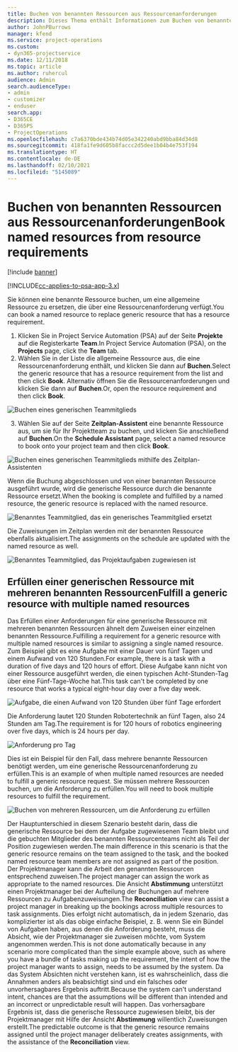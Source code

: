 ```yaml
---
title: Buchen von benannten Ressourcen aus Ressourcenanforderungen
description: Dieses Thema enthält Informationen zum Buchen von benannten Ressourcen für eine generische Ressourcenanforderung.
author: JohnPBurrows
manager: kfend
ms.service: project-operations
ms.custom:
- dyn365-projectservice
ms.date: 12/11/2018
ms.topic: article
ms.author: ruhercul
audience: Admin
search.audienceType:
- admin
- customizer
- enduser
search.app:
- D365CE
- D365PS
- ProjectOperations
ms.openlocfilehash: c7a6370bde434b74d05e342240abd9bba84d34d8
ms.sourcegitcommit: 418fa1fe9d605b8faccc2d5dee1b04b4e753f194
ms.translationtype: HT
ms.contentlocale: de-DE
ms.lasthandoff: 02/10/2021
ms.locfileid: "5145089"
---
```

# <a name="book-named-resources-from-resource-requirements"></a><span data-ttu-id="53ecd-103">Buchen von benannten Ressourcen aus Ressourcenanforderungen</span><span class="sxs-lookup"><span data-stu-id="53ecd-103">Book named resources from resource requirements</span></span>

[!include [banner](../includes/psa-now-project-operations.md)]

[!INCLUDE[cc-applies-to-psa-app-3.x](../includes/cc-applies-to-psa-app-3x.md)]

<span data-ttu-id="53ecd-104">Sie können eine benannte Ressource buchen, um eine allgemeine Ressource zu ersetzen, die über eine Ressourcenanforderung verfügt.</span><span class="sxs-lookup"><span data-stu-id="53ecd-104">You can book a named resource to replace generic resource that has a resource requirement.</span></span>

1. <span data-ttu-id="53ecd-105">Klicken Sie in Project Service Automation (PSA) auf der Seite **Projekte** auf die Registerkarte **Team**.</span><span class="sxs-lookup"><span data-stu-id="53ecd-105">In Project Service Automation (PSA), on the **Projects** page, click the **Team** tab.</span></span>
2. <span data-ttu-id="53ecd-106">Wählen Sie in der Liste die allgemeine Ressource aus, die eine Ressourcenanforderung enthält, und klicken Sie dann auf **Buchen**.</span><span class="sxs-lookup"><span data-stu-id="53ecd-106">Select the generic resource that has a resource requirement from the list and then click **Book**.</span></span> <span data-ttu-id="53ecd-107">Alternativ öffnen Sie die Ressourcenanforderungen und klicken Sie dann auf **Buchen**.</span><span class="sxs-lookup"><span data-stu-id="53ecd-107">Or, open the resource requirement and then click **Book**.</span></span>


![Buchen eines generischen Teammitglieds](media/RM-how-to-14.png)


3. <span data-ttu-id="53ecd-109">Wählen Sie auf der Seite **Zeitplan-Assistent** eine benannte Ressource aus, um sie für Ihr Projektteam zu buchen, und klicken Sie anschließend auf **Buchen**.</span><span class="sxs-lookup"><span data-stu-id="53ecd-109">On the **Schedule Assistant** page, select a named resource to book onto your project team and then click **Book**.</span></span>

![Buchen eines generischen Teammitglieds mithilfe des Zeitplan-Assistenten](media/RM-how-to-15.png)

<span data-ttu-id="53ecd-111">Wenn die Buchung abgeschlossen und von einer benannten Ressource ausgeführt wurde, wird die generische Ressource durch die benannte Ressource ersetzt.</span><span class="sxs-lookup"><span data-stu-id="53ecd-111">When the booking is complete and fulfilled by a named resource, the generic resource is replaced with the named resource.</span></span>

![Benanntes Teammitglied, das ein generisches Teammitglied ersetzt](media/RM-how-to-16.png)

<span data-ttu-id="53ecd-113">Die Zuweisungen im Zeitplan werden mit der benannten Ressource ebenfalls aktualisiert.</span><span class="sxs-lookup"><span data-stu-id="53ecd-113">The assignments on the schedule are updated with the named resource as well.</span></span>

![Benanntes Teammitglied, das Projektaufgaben zugewiesen ist](media/RM-how-to-17.png)

## <a name="fulfill-a-generic-resource-with-multiple-named-resources"></a><span data-ttu-id="53ecd-115">Erfüllen einer generischen Ressource mit mehreren benannten Ressourcen</span><span class="sxs-lookup"><span data-stu-id="53ecd-115">Fulfill a generic resource with multiple named resources</span></span>
<span data-ttu-id="53ecd-116">Das Erfüllen einer Anforderungen für eine generische Ressource mit mehreren benannten Ressourcen ähnelt dem Zuweisen einer einzelnen benannten Ressource.</span><span class="sxs-lookup"><span data-stu-id="53ecd-116">Fulfilling a requirement for a generic resource with multiple named resources is similar to assigning a single named resource.</span></span> <span data-ttu-id="53ecd-117">Zum Beispiel gibt es eine Aufgabe mit einer Dauer von fünf Tagen und einem Aufwand von 120 Stunden.</span><span class="sxs-lookup"><span data-stu-id="53ecd-117">For example, there is a task with a duration of five days and 120 hours of effort.</span></span> <span data-ttu-id="53ecd-118">Diese Aufgabe kann nicht von einer Ressource ausgeführt werden, die einen typischen Acht-Stunden-Tag über eine Fünf-Tage-Woche hat.</span><span class="sxs-lookup"><span data-stu-id="53ecd-118">This task can't be completed by one resource that works a typical eight-hour day over a five day week.</span></span> 

![Aufgabe, die einen Aufwand von 120 Stunden über fünf Tage erfordert](media/RM-how-to-21.png)

<span data-ttu-id="53ecd-120">Die Anforderung lautet 120 Stunden Robotertechnik an fünf Tagen, also 24 Stunden am Tag.</span><span class="sxs-lookup"><span data-stu-id="53ecd-120">The requirement is for 120 hours of robotics engineering over five days, which is 24 hours per day.</span></span>

![Anforderung pro Tag](media/RM-how-to-22.png)

<span data-ttu-id="53ecd-122">Dies ist ein Beispiel für den Fall, dass mehrere benannte Ressourcen benötigt werden, um eine generische Ressourcenanforderung zu erfüllen.</span><span class="sxs-lookup"><span data-stu-id="53ecd-122">This is an example of when multiple named resources are needed to fulfill a generic resource request.</span></span> <span data-ttu-id="53ecd-123">Sie müssen mehrere Ressourcen buchen, um die Anforderung zu erfüllen.</span><span class="sxs-lookup"><span data-stu-id="53ecd-123">You will need to book multiple resources to fulfill the requirement.</span></span>

![Buchen von mehreren Ressourcen, um die Anforderung zu erfüllen](media/RM-how-to-23.png)

<span data-ttu-id="53ecd-125">Der Hauptunterschied in diesem Szenario besteht darin, dass die generische Ressource bei dem der Aufgabe zugewiesenen Team bleibt und die gebuchten Mitglieder des benannten Ressourcenteams nicht als Teil der Position zugewiesen werden.</span><span class="sxs-lookup"><span data-stu-id="53ecd-125">The main difference in this scenario is that the generic resource remains on the team assigned to the task, and the booked named resource team members are not assigned as part of the position.</span></span> <span data-ttu-id="53ecd-126">Der Projektmanager kann die Arbeit den genannten Ressourcen entsprechend zuweisen.</span><span class="sxs-lookup"><span data-stu-id="53ecd-126">The project manager can assign the work as appropriate to the named resources.</span></span> <span data-ttu-id="53ecd-127">Die Ansicht **Abstimmung** unterstützt einen Projektmanager bei der Aufteilung der Buchungen auf mehrere Ressourcen zu Aufgabenzuweisungen.</span><span class="sxs-lookup"><span data-stu-id="53ecd-127">The **Reconciliation** view can assist a project manager in breaking up the bookings across multiple resources to task assignments.</span></span> <span data-ttu-id="53ecd-128">Dies erfolgt nicht automatisch, da in jedem Szenario, das komplizierter ist als das obige einfache Beispiel, z. B. wenn Sie ein Bündel von Aufgaben haben, aus denen die Anforderung besteht, muss die Absicht, wie der Projektmanager sie zuweisen möchte, vom System angenommen werden.</span><span class="sxs-lookup"><span data-stu-id="53ecd-128">This is not done automatically because in any scenario more complicated than the simple example above, such as where you have a bundle of tasks making up the requirement, the intent of how the project manager wants to assign, needs to be assumed by the system.</span></span> <span data-ttu-id="53ecd-129">Da das System Absichten nicht verstehen kann, ist es wahrscheinlich, dass die Annahmen anders als beabsichtigt sind und ein falsches oder unvorhersagbares Ergebnis auftritt.</span><span class="sxs-lookup"><span data-stu-id="53ecd-129">Because the system can't understand intent, chances are that the assumptions will be different than intended and an incorrect or unpredictable result will happen.</span></span> <span data-ttu-id="53ecd-130">Das vorhersagbare Ergebnis ist, dass die generische Ressource zugewiesen bleibt, bis der Projektmanager mit Hilfe der Ansicht **Abstimmung** willentlich Zuweisungen erstellt.</span><span class="sxs-lookup"><span data-stu-id="53ecd-130">The predictable outcome is that the generic resource remains assigned until the project manager deliberately creates assignments, with the assistance of the **Reconciliation** view.</span></span>


